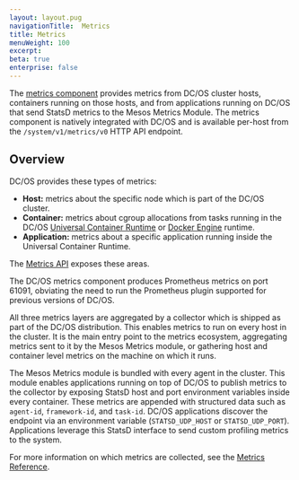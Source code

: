 ```yaml
---
layout: layout.pug
navigationTitle:  Metrics
title: Metrics
menuWeight: 100
excerpt:
beta: true
enterprise: false
---
```


<!-- This source repo for this topic is https://github.com/dcos/dcos-docs -->


The [metrics component](/1.11/overview/architecture/components/#dcos-metrics) provides metrics from DC/OS cluster hosts, containers running on those hosts, and from applications running on DC/OS that send StatsD metrics to the Mesos Metrics Module. The metrics component is natively integrated with DC/OS and is available per-host from the `/system/v1/metrics/v0` HTTP API endpoint.

## Overview
DC/OS provides these types of metrics:

* **Host:** metrics about the specific node which is part of the DC/OS cluster. 
* **Container:** metrics about cgroup allocations from tasks running in the DC/OS [Universal Container Runtime](/1.11/deploying-services/containerizers/ucr/) or [Docker Engine](/1.11/deploying-services/containerizers/docker-containerizer/) runtime. 
* **Application:** metrics about a specific application running inside the Universal Container Runtime.

The [Metrics API](/1.11/metrics/metrics-api/) exposes these areas.

The DC/OS metrics component produces Prometheus metrics on port 61091, obviating the need to run the Prometheus plugin supported for previous versions of DC/OS.

All three metrics layers are aggregated by a collector which is shipped as part of the DC/OS distribution. This enables metrics to run on every host in the cluster. It is the main entry point to the metrics ecosystem, aggregating metrics sent to it by the Mesos Metrics module, or gathering host and container level metrics on the machine on which it runs. 

The Mesos Metrics module is bundled with every agent in the cluster. This module enables applications running on top of DC/OS to publish metrics to the collector by exposing StatsD host and port environment variables inside every container. These metrics are appended with structured data such as `agent-id`, `framework-id`, and `task-id`. DC/OS applications discover the endpoint via an environment variable (`STATSD_UDP_HOST` or `STATSD_UDP_PORT`). Applications leverage this StatsD interface to send custom profiling metrics to the system.

For more information on which metrics are collected, see the [Metrics Reference](/1.11/metrics/reference/).
